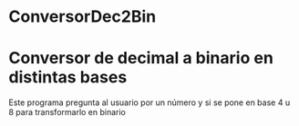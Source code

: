 # ConversorDec2Bin
<H1>Conversor de decimal a binario en distintas bases</H1> 

Este programa pregunta al usuario por un número y si se pone en base 4 u 8 para transformarlo en binario
